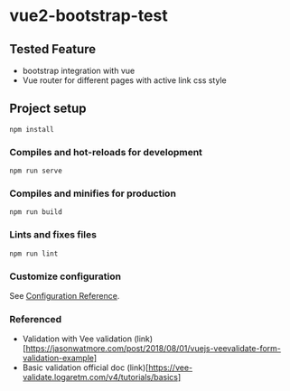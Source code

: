 # vue2-bootstrap-test

## Tested Feature

- bootstrap integration with vue
- Vue router for different pages with active link css style

## Project setup
```
npm install
```

### Compiles and hot-reloads for development
```
npm run serve
```

### Compiles and minifies for production
```
npm run build
```

### Lints and fixes files
```
npm run lint
```

### Customize configuration
See [Configuration Reference](https://cli.vuejs.org/config/).


### Referenced
- Validation with Vee validation (link)[https://jasonwatmore.com/post/2018/08/01/vuejs-veevalidate-form-validation-example]
- Basic validation official doc (link)[https://vee-validate.logaretm.com/v4/tutorials/basics]
